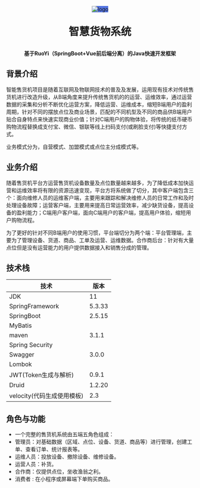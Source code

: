 <p align="center" >
<span style="background-color: #5373e0;display: inline-block"> 
<img alt="logo" src="https://likede2-admin.itheima.net/img/logo.3673fab5.png">
</span>
</p>
<h1 align="center" style="margin: 30px 0 30px; font-weight: bold;">智慧货物系统</h1>
<h4 align="center">基于RuoYi（SpringBoot+Vue前后端分离）的Java快速开发框架</h4>


## 背景介绍

智能售货机项目是随着互联网及物联网技术的普及及发展，运用现有技术对传统售货机进行改造升级，从B端角度来提升传统售货机的的运营、运维效率，通过运营数据的采集和分析不断优化运营方案，降低运营、运维成本，缩短B端用户的盈利周期，针对不同的摆放点位及商业场景，匹配的不同机型及不同的商品供B端用户贴合自身特点来快速实现商业价值；针对C端用户的购物体验，将传统的纸币硬币购物流程替换成支付宝、微信、银联等线上扫码支付(或刷脸支付)等快捷支付方式。

业务模式分为，自营模式、加盟模式或点位主分成模式等。

## 业务介绍
随着售货机平台方运营售货机设备数量及点位数量越来越多，为了降低成本加快运营和运维效率将有限的资源迅速变现，平台方将系统做了切分，其中客户端包含三个：面向维修人员的运维客户端，主要用来跟踪和解决维修人员的日常工作和及时处理设备故障；运营客户端，主要用来提高日常运营效率，减少缺货设备，提高设备的盈利能力；C端用户客户端，面向C端用户的客户端，提高用户体验，缩短用户购物流程。

为了更好的针对不同B端用户的使用习惯，平台端切分为两个端：平台管理端，主要为了管理设备、货道、商品、工单及运营、运维数据。合作商后台：针对有大量点位但是没有运营能力的用户提供数据接入和销售分成的管理。

## 技术栈

| 技术                       | 版本   |
| -------------------------- | ------ |
| JDK                        | 11     |
| SpringFramework            | 5.3.33 |
| SpringBoot                 | 2.5.15 |
| MyBatis                    |        |
| maven                      | 3.1.1  |
| Spring Security            |        |
| Swagger                    | 3.0.0  |
| Lombok                     |        |
| JWT(Token生成与解析)       | 0.9.1  |
| Druid                      | 1.2.20 |
| velocity(代码生成使用模板) | 2.3    |

## 角色与功能

- 一个完整的售货机系统由五端五角色组成：
- 管理员：对基础数据（区域、点位、设备、货道、商品等）进行管理，创建工单、查看订单、统计报表等。
- 运维人员：投放设备、撤除设备、维修设备。
- 运营人员：补货。
- 合作商：仅提供点位，坐收渔翁之利。
- 消费者 : 在小程序或屏幕端下单购买商品。
